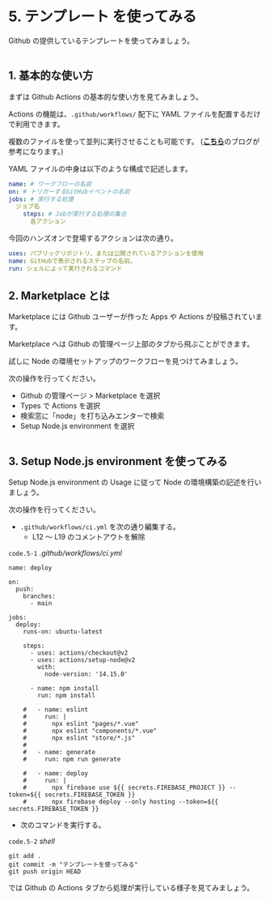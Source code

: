 # 5. テンプレート を使ってみる

Github の提供しているテンプレートを使ってみましょう。

<img :src="$withBase('/marketplace.png')">

## 1. 基本的な使い方

まずは Github Actions の基本的な使い方を見てみましょう。

Actions の機能は、`.github/workflows/` 配下に YAML ファイルを配置するだけで利用できます。

複数のファイルを使って並列に実行させることも可能です。 ([**こちら**](https://blog.kondoumh.com/entry/2021/01/22/133427)のブログが参考になります。)

YAML ファイルの中身は以下のような構成で記述します。

```yml
name: # ワークフローの名前
on: # トリガーするGitHubイベントの名前
jobs: # 実行する処理
  ジョブ名
    steps: # Jobが実行する処理の集合
      各アクション
```

今回のハンズオンで登場するアクションは次の通り。

```yml
uses: パブリックリポジトリ、または公開されているアクションを使用
name: GitHubで表示されるステップの名前。
run: シェルによって実行されるコマンド
```

## 2. Marketplace とは

Marketplace には Github ユーザーが作った Apps や Actions が投稿されています。

Marketplace へは Github の管理ページ上部のタブから飛ぶことができます。

試しに Node の環境セットアップのワークフローを見つけてみましょう。

次の操作を行ってください。

- Github の管理ページ > Marketplace を選択
- Types で Actions を選択
- 検索窓に「node」を打ち込みエンターで検索
- Setup Node.js environment を選択

<img :src="$withBase('/node.png')">

## 3. Setup Node.js environment を使ってみる

Setup Node.js environment の Usage に従って Node の環境構築の記述を行いましょう。

次の操作を行ってください。

- `.github/workflows/ci.yml` を次の通り編集する。
  - L12 ～ L19 のコメントアウトを解除

`code.5-1` _.github/workflows/ci.yml_

```yml{12-19}
name: deploy

on:
  push:
    branches:
      - main

jobs:
  deploy:
    runs-on: ubuntu-latest

    steps:
      - uses: actions/checkout@v2
      - uses: actions/setup-node@v2
        with:
          node-version: '14.15.0'

      - name: npm install
        run: npm install

    #   - name: eslint
    #     run: |
    #       npx eslint "pages/*.vue"
    #       npx eslint "components/*.vue"
    #       npx eslint "store/*.js"
    #
    #   - name: generate
    #     run: npm run generate

    #   - name: deploy
    #     run: |
    #       npx firebase use ${{ secrets.FIREBASE_PROJECT }} --token=${{ secrets.FIREBASE_TOKEN }}
    #       npx firebase deploy --only hosting --token=${{ secrets.FIREBASE_TOKEN }}
```

- 次のコマンドを実行する。

`code.5-2` _shell_

```properties
git add .
git commit -m "テンプレートを使ってみる"
git push origin HEAD
```

では Github の Actions タブから処理が実行している様子を見てみましょう。

<img :src="$withBase('/template.png')">
